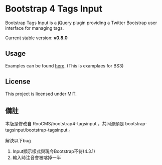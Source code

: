 # Bootstrap 4 Tags Input 
Bootstrap Tags Input is a jQuery plugin providing a Twitter Bootstrap user interface for managing tags.

Current stable version: **v0.8.0**

## Usage
Examples can be found [here](http://bootstrap-tagsinput.github.io/bootstrap-tagsinput/examples/).
(This is examplaes for BS3)


## License

This project is licensed under MIT.

## 備註
本版是修改自 RooCMS/bootstrap4-tagsinput ，共同源頭是 bootstrap-tagsinput/bootstrap-tagsinput 。

解決以下bug

1. Input顯示樣式與現今Bootstrap不符(4.3.1)
2. 輸入時注音會被喀掉一半

